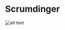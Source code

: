 # Scrumdinger
![alt text](https://github.com/ahmaddorra/Scrumdinger/tree/main/images/1.png?raw=true)
